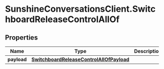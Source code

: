 # SunshineConversationsClient.SwitchboardReleaseControlAllOf

## Properties

Name | Type | Description | Notes
------------ | ------------- | ------------- | -------------
**payload** | [**SwitchboardReleaseControlAllOfPayload**](SwitchboardReleaseControlAllOfPayload.md) |  | [optional] 


